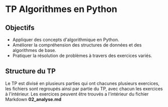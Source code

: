 # TP Algorithmes en Python

## Objectifs

- Appliquer des concepts d'algorithmique en Python.
- Améliorer la compréhension des structures de données et des algorithmes de base.
- Pratiquer la résolution de problèmes à travers des exercices variés.

## Structure du TP

Le TP est divisé en plusieurs parties qui ont chacunes plusieurs exercices, les fichiers sont regroupés ainsi par partie du TP, avec chacun les exercices à l'intérieur. Les exercices peuvent être trouvés a l'intérieur du fichier Markdown **02_analyse.md**

